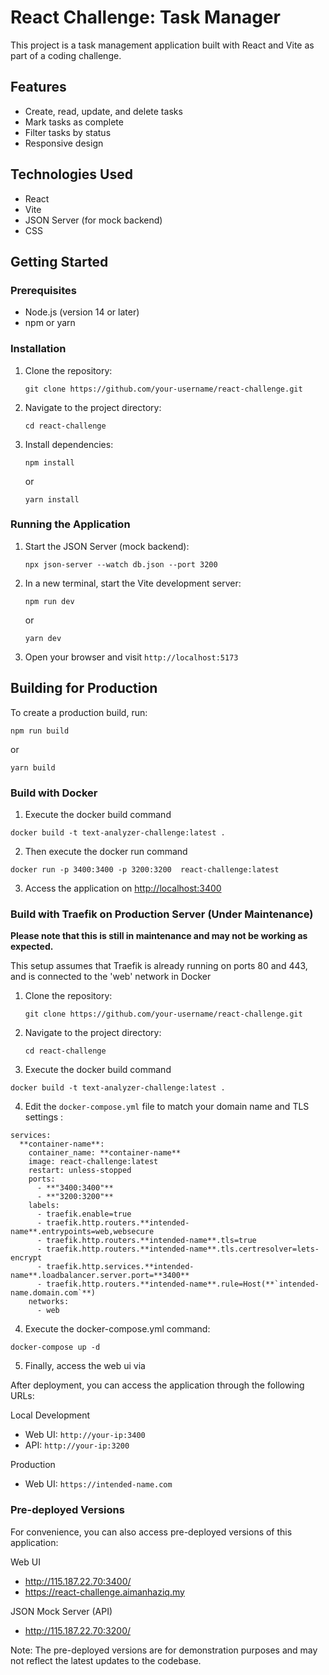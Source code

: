 
# React Challenge: Task Manager

This project is a task management application built with React and Vite as part of a coding challenge.

## Features

- Create, read, update, and delete tasks
- Mark tasks as complete
- Filter tasks by status
- Responsive design

## Technologies Used

- React
- Vite
- JSON Server (for mock backend)
- CSS

## Getting Started

### Prerequisites

- Node.js (version 14 or later)
- npm or yarn

### Installation

1. Clone the repository:
   ```
   git clone https://github.com/your-username/react-challenge.git
   ```

2. Navigate to the project directory:
   ```
   cd react-challenge
   ```

3. Install dependencies:
   ```
   npm install
   ```
   or
   ```
   yarn install
   ```

### Running the Application

1. Start the JSON Server (mock backend):
   ```
   npx json-server --watch db.json --port 3200
   ```

2. In a new terminal, start the Vite development server:
   ```
   npm run dev
   ```
   or
   ```
   yarn dev
   ```

3. Open your browser and visit `http://localhost:5173`

## Building for Production

To create a production build, run:
```
npm run build
```
or
```
yarn build
```



### Build with Docker

1. Execute the docker build command
```
docker build -t text-analyzer-challenge:latest .
```

2. Then execute the docker run command
```
docker run -p 3400:3400 -p 3200:3200  react-challenge:latest
```

3. Access the application on [http://localhost:3400](http://localhost:3400)


### Build with Traefik on Production Server (Under Maintenance)

 **Please note that this is still in maintenance and may not be working as expected.**

 This setup assumes that Traefik is already running on ports 80 and 443, and is connected to the 'web' network in Docker


1. Clone the repository:
   ```
   git clone https://github.com/your-username/react-challenge.git
   ```

2. Navigate to the project directory:
   ```
   cd react-challenge
   ```

3. Execute the docker build command
```
docker build -t text-analyzer-challenge:latest .
```

4. Edit the `docker-compose.yml` file to match your domain name and TLS settings :

```
services:
  **container-name**:
    container_name: **container-name**
    image: react-challenge:latest
    restart: unless-stopped
    ports:
      - **"3400:3400"**
      - **"3200:3200"**
    labels:
      - traefik.enable=true
      - traefik.http.routers.**intended-name**.entrypoints=web,websecure
      - traefik.http.routers.**intended-name**.tls=true
      - traefik.http.routers.**intended-name**.tls.certresolver=lets-encrypt
      - traefik.http.services.**intended-name**.loadbalancer.server.port=**3400**
      - traefik.http.routers.**intended-name**.rule=Host(**`intended-name.domain.com`**)
    networks:
      - web

```

4. Execute the docker-compose.yml command:
```
docker-compose up -d
```

5. Finally, access the web ui via 

After deployment, you can access the application through the following URLs:

Local Development

- Web UI: `http://your-ip:3400`
- API: `http://your-ip:3200`

Production

- Web UI: `https://intended-name.com`

### Pre-deployed Versions

For convenience, you can also access pre-deployed versions of this application:

Web UI

- http://115.187.22.70:3400/
- https://react-challenge.aimanhaziq.my

JSON Mock Server (API)

- http://115.187.22.70:3200/

Note: The pre-deployed versions are for demonstration purposes and may not reflect the latest updates to the codebase.

